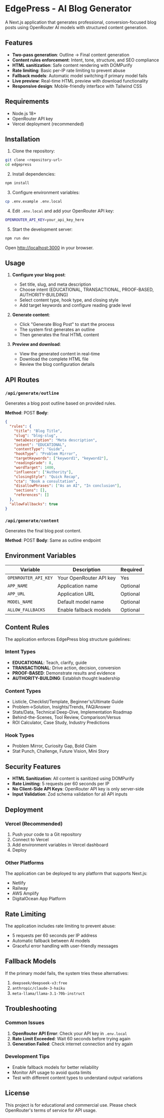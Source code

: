 # EdgePress - AI Blog Generator

A Next.js application that generates professional, conversion-focused blog posts using OpenRouter AI models with structured content generation.

## Features

- **Two-pass generation**: Outline → Final content generation
- **Content rules enforcement**: Intent, tone, structure, and SEO compliance
- **HTML sanitization**: Safe content rendering with DOMPurify
- **Rate limiting**: Basic per-IP rate limiting to prevent abuse
- **Fallback models**: Automatic model switching if primary model fails
- **Live preview**: Real-time HTML preview with download functionality
- **Responsive design**: Mobile-friendly interface with Tailwind CSS

## Requirements

- Node.js 18+
- OpenRouter API key
- Vercel deployment (recommended)

## Installation

1. Clone the repository:
```bash
git clone <repository-url>
cd edgepress
```

2. Install dependencies:
```bash
npm install
```

3. Configure environment variables:
```bash
cp .env.example .env.local
```

4. Edit `.env.local` and add your OpenRouter API key:
```bash
OPENROUTER_API_KEY=your_api_key_here
```

5. Start the development server:
```bash
npm run dev
```

Open [http://localhost:3000](http://localhost:3000) in your browser.

## Usage

1. **Configure your blog post**:
   - Set title, slug, and meta description
   - Choose intent (EDUCATIONAL, TRANSACTIONAL, PROOF-BASED, AUTHORITY-BUILDING)
   - Select content type, hook type, and closing style
   - Add target keywords and configure reading grade level

2. **Generate content**:
   - Click "Generate Blog Post" to start the process
   - The system first generates an outline
   - Then generates the final HTML content

3. **Preview and download**:
   - View the generated content in real-time
   - Download the complete HTML file
   - Review the blog configuration details

## API Routes

### `/api/generate/outline`
Generates a blog post outline based on provided rules.

**Method**: POST
**Body**:
```json
{
  "rules": {
    "title": "Blog Title",
    "slug": "blog-slug",
    "metaDescription": "Meta description",
    "intent": "EDUCATIONAL",
    "contentType": "Guide",
    "hookType": "Problem Mirror",
    "targetKeywords": ["keyword1", "keyword2"],
    "readingGrade": 8,
    "wordTarget": 1400,
    "influence": ["Authority"],
    "closingStyle": "Quick Recap",
    "cta": "Book a consultation",
    "disallowPhrases": ["As an AI", "In conclusion"],
    "sections": [],
    "references": []
  },
  "allowFallbacks": true
}
```

### `/api/generate/content`
Generates the final blog post content.

**Method**: POST
**Body**: Same as outline endpoint

## Environment Variables

| Variable | Description | Required |
|----------|-------------|----------|
| `OPENROUTER_API_KEY` | Your OpenRouter API key | Yes |
| `APP_NAME` | Application name | Optional |
| `APP_URL` | Application URL | Optional |
| `MODEL_NAME` | Default model name | Optional |
| `ALLOW_FALLBACKS` | Enable fallback models | Optional |

## Content Rules

The application enforces EdgePress blog structure guidelines:

### Intent Types
- **EDUCATIONAL**: Teach, clarify, guide
- **TRANSACTIONAL**: Drive action, decision, conversion
- **PROOF-BASED**: Demonstrate results and evidence
- **AUTHORITY-BUILDING**: Establish thought leadership

### Content Types
- Listicle, Checklist/Template, Beginner's/Ultimate Guide
- Problem→Solution, Insights/Trends, FAQ/Answer
- Stats/Data, Technical Deep-Dive, Implementation Roadmap
- Behind-the-Scenes, Tool Review, Comparison/Versus
- ROI Calculator, Case Study, Industry Predictions

### Hook Types
- Problem Mirror, Curiosity Gap, Bold Claim
- Stat Punch, Challenge, Future Vision, Mini Story

## Security Features

- **HTML Sanitization**: All content is sanitized using DOMPurify
- **Rate Limiting**: 5 requests per 60 seconds per IP
- **No Client-Side API Keys**: OpenRouter API key is only server-side
- **Input Validation**: Zod schema validation for all API inputs

## Deployment

### Vercel (Recommended)

1. Push your code to a Git repository
2. Connect to Vercel
3. Add environment variables in Vercel dashboard
4. Deploy

### Other Platforms

The application can be deployed to any platform that supports Next.js:
- Netlify
- Railway
- AWS Amplify
- DigitalOcean App Platform

## Rate Limiting

The application includes rate limiting to prevent abuse:
- 5 requests per 60 seconds per IP address
- Automatic fallback between AI models
- Graceful error handling with user-friendly messages

## Fallback Models

If the primary model fails, the system tries these alternatives:
1. `deepseek/deepseek-v3:free`
2. `anthropic/claude-3-haiku`
3. `meta-llama/llama-3.1-70b-instruct`

## Troubleshooting

### Common Issues

1. **OpenRouter API Error**: Check your API key in `.env.local`
2. **Rate Limit Exceeded**: Wait 60 seconds before trying again
3. **Generation Failed**: Check internet connection and try again

### Development Tips

- Enable fallback models for better reliability
- Monitor API usage to avoid quota limits
- Test with different content types to understand output variations

## License

This project is for educational and commercial use. Please check OpenRouter's terms of service for API usage.